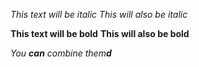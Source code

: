 *This text will be italic*
_This will also be italic_

**This text will be bold**
__This will also be bold__

_You **can** combine them_***d***
